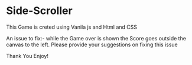 # Side-Scroller
This Game is creted using Vanila js and Html and CSS

An issue to fix:-
  while the Game over is shown the Score goes outside the canvas to the left.
  Please provide your suggestions on fixing this issue
  
Thank You Enjoy!
